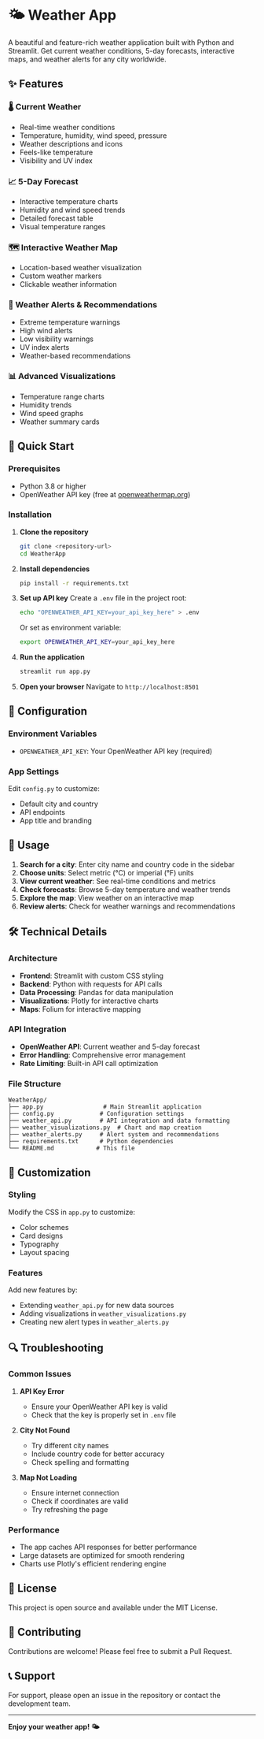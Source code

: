 # 🌤️ Weather App

A beautiful and feature-rich weather application built with Python and Streamlit. Get current weather conditions, 5-day forecasts, interactive maps, and weather alerts for any city worldwide.

## ✨ Features

### 🌡️ Current Weather
- Real-time weather conditions
- Temperature, humidity, wind speed, pressure
- Weather descriptions and icons
- Feels-like temperature
- Visibility and UV index

### 📈 5-Day Forecast
- Interactive temperature charts
- Humidity and wind speed trends
- Detailed forecast table
- Visual temperature ranges

### 🗺️ Interactive Weather Map
- Location-based weather visualization
- Custom weather markers
- Clickable weather information

### 🚨 Weather Alerts & Recommendations
- Extreme temperature warnings
- High wind alerts
- Low visibility warnings
- UV index alerts
- Weather-based recommendations

### 📊 Advanced Visualizations
- Temperature range charts
- Humidity trends
- Wind speed graphs
- Weather summary cards

## 🚀 Quick Start

### Prerequisites
- Python 3.8 or higher
- OpenWeather API key (free at [openweathermap.org](https://openweathermap.org/api))

### Installation

1. **Clone the repository**
   ```bash
   git clone <repository-url>
   cd WeatherApp
   ```

2. **Install dependencies**
   ```bash
   pip install -r requirements.txt
   ```

3. **Set up API key**
   Create a `.env` file in the project root:
   ```bash
   echo "OPENWEATHER_API_KEY=your_api_key_here" > .env
   ```
   
   Or set as environment variable:
   ```bash
   export OPENWEATHER_API_KEY=your_api_key_here
   ```

4. **Run the application**
   ```bash
   streamlit run app.py
   ```

5. **Open your browser**
   Navigate to `http://localhost:8501`

## 🔧 Configuration

### Environment Variables
- `OPENWEATHER_API_KEY`: Your OpenWeather API key (required)

### App Settings
Edit `config.py` to customize:
- Default city and country
- API endpoints
- App title and branding

## 📱 Usage

1. **Search for a city**: Enter city name and country code in the sidebar
2. **Choose units**: Select metric (°C) or imperial (°F) units
3. **View current weather**: See real-time conditions and metrics
4. **Check forecasts**: Browse 5-day temperature and weather trends
5. **Explore the map**: View weather on an interactive map
6. **Review alerts**: Check for weather warnings and recommendations

## 🛠️ Technical Details

### Architecture
- **Frontend**: Streamlit with custom CSS styling
- **Backend**: Python with requests for API calls
- **Data Processing**: Pandas for data manipulation
- **Visualizations**: Plotly for interactive charts
- **Maps**: Folium for interactive mapping

### API Integration
- **OpenWeather API**: Current weather and 5-day forecast
- **Error Handling**: Comprehensive error management
- **Rate Limiting**: Built-in API call optimization

### File Structure
```
WeatherApp/
├── app.py                 # Main Streamlit application
├── config.py             # Configuration settings
├── weather_api.py        # API integration and data formatting
├── weather_visualizations.py  # Chart and map creation
├── weather_alerts.py     # Alert system and recommendations
├── requirements.txt      # Python dependencies
└── README.md            # This file
```

## 🎨 Customization

### Styling
Modify the CSS in `app.py` to customize:
- Color schemes
- Card designs
- Typography
- Layout spacing

### Features
Add new features by:
- Extending `weather_api.py` for new data sources
- Adding visualizations in `weather_visualizations.py`
- Creating new alert types in `weather_alerts.py`

## 🔍 Troubleshooting

### Common Issues

1. **API Key Error**
   - Ensure your OpenWeather API key is valid
   - Check that the key is properly set in `.env` file

2. **City Not Found**
   - Try different city names
   - Include country code for better accuracy
   - Check spelling and formatting

3. **Map Not Loading**
   - Ensure internet connection
   - Check if coordinates are valid
   - Try refreshing the page

### Performance
- The app caches API responses for better performance
- Large datasets are optimized for smooth rendering
- Charts use Plotly's efficient rendering engine

## 📄 License

This project is open source and available under the MIT License.

## 🤝 Contributing

Contributions are welcome! Please feel free to submit a Pull Request.

## 📞 Support

For support, please open an issue in the repository or contact the development team.

---

**Enjoy your weather app! 🌤️**
